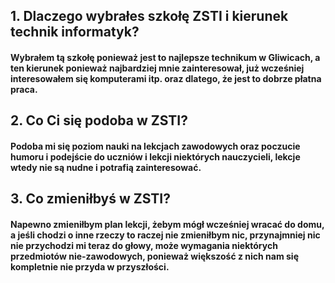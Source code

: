 ## 1. Dlaczego wybrałes szkołę ZSTI i kierunek technik informatyk?
#### Wybrałem tą szkołę ponieważ jest to najlepsze technikum w Gliwicach, a ten kierunek ponieważ najbardziej mnie zainteresował, już wcześniej interesowałem się komputerami itp. oraz dlatego, że jest to dobrze płatna praca.

## 2. Co Ci się podoba w ZSTI?
#### Podoba mi się poziom nauki na lekcjach zawodowych oraz poczucie humoru i podejście do uczniów i lekcji niektórych nauczycieli, lekcje wtedy nie są nudne i potrafią zainteresować.

## 3. Co zmieniłbyś w ZSTI?
#### Napewno zmieniłbym plan lekcji, żebym mógł wcześniej wracać do domu, a jeśli chodzi o inne rzeczy to raczej nie zmieniłbym nic, przynajmniej nic nie przychodzi mi teraz do głowy, może wymagania niektórych przedmiotów nie-zawodowych, ponieważ większość z nich nam się kompletnie nie przyda w przyszłości.
